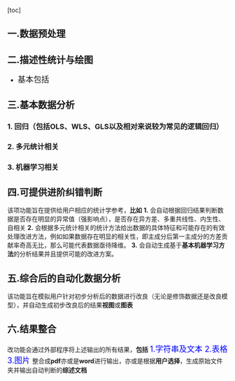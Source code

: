 [toc]

## 一.数据预处理

## 二.描述性统计与绘图

 - <font face = 'HEI' size = 4>基本包括</font>

## 三.基本数据分析

### 1. 回归（包括OLS、WLS、GLS以及相对来说较为常见的逻辑回归）

### 2. 多元统计相关

### 3. 机器学习相关

## 四.可提供进阶纠错判断

该项功能旨在提供给用户相应的统计学参考，**比如**
**1.** 会自动根据回归结果判断数据是否存在明显的异常值（强影响点），是否存在异方差、多重共线性、内生性、自相关
**2.** 会根据多元统计相关的统计方法给出数据的具体特征和可能存在的有效处理改进方法，例如如果数据存在明显的相关性，即主成分后第一主成分的方差贡献率奇高无比，那么可能代表数据亟待降维。
**3.** 会自动生成基于**基本机器学习方法**的分析结果并且提供可能的改进方案。

## 五.综合后的自动化数据分析

该功能旨在模拟用户针对初步分析后的数据进行改良（无论是修饰数据还是改良模型），并自动生成初步改良后的结果**视图**或**图表**

## 六.结果整合

改功能会通过外部程序将上述输出的所有结果，**包括**
<font size = 4 color = 'blue'>
1.字符串及文本
2.表格
3.图片
</font>
整合成**pdf**亦或是**word**进行输出，亦或是根据**用户选择**，生成原始文件夹并输出自动判断的**综述文档**
